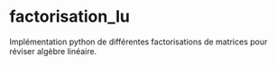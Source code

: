 # factorisation_lu

Implémentation python de différentes factorisations de matrices pour réviser algèbre linéaire.
